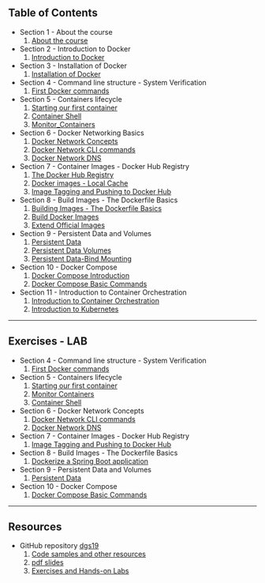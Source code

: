 ## Table of Contents

 - Section 1 - About the course
   1. [About the course](web_D_S01_L01_About_the_course.html)  
 - Section 2 - Introduction to Docker
   1. [Introduction to Docker](web_D_S02_L01_Introduction_to_Docker.html)  
 - Section 3 - Installation of Docker
   1. [Installation of Docker](web_D_S03_L01_Installation_of_Docker.html)  
 - Section 4 - Command line structure - System Verification
   1. [First Docker commands](web_D_S04_L01_First_Docker_commands.html)
 - Section 5 - Containers lifecycle
   1. [Starting our first container](web_D_S05_L01_Starting_our_first_container.html)
   1. [Container Shell](web_D_S05_L02_Container_Shell.html)
   1. [Monitor_Containers](web_D_S05_L03_Monitor_Containers.html)
 - Section 6 - Docker Networking Basics
   1. [Docker Network Concepts](web_D_S06_L01_Docker_Network_Concepts.html)
   1. [Docker Network CLI commands](web_D_S06_L02_Docker_Network_CLI_commands.html)
   1. [Docker Network DNS](web_D_S06_L03_Docker_Network_DNS.html)
 - Section 7 - Container Images - Docker Hub Registry
   1. [The Docker Hub Registry](web_D_S07_L02_The_Docker_Hub_Registry.html)
   1. [Docker images - Local Cache](web_D_S07_L03_Docker_images-Local_Cache.html)
   1. [Image Tagging and Pushing to Docker Hub](web_D_S07_L04_Image_Tagging_and-Pushing_to_Docker_Hub.html)
 - Section 8 - Build Images - The Dockerfile Basics 
   1. [Building Images - The Dockerfile Basics](web_D_S08_L01_Building_Images-The_Dockerfile_Basics.html)
   1. [Build Docker Images](web_D_S08_L02_Build_Docker_Images.html)
   1. [Extend Official Images](web_D_S08_L03_Extend_Official_Images.html)
 - Section 9 - Persistent Data and Volumes
   1. [Persistent Data](web_D_S09_L01_Persistent_Data.html)
   1. [Persistent Data Volumes](web_D_S09_L02_Persistent_Data_Volumes.html)
   1. [Persistent Data-Bind Mounting](web_D_S09_L03_Persistent_Data-Bind_Mounting.html)
 - Section 10 - Docker Compose
   1. [Docker Compose Introduction](web_D_S10_L01_Docker_Compose_Introduction.html)
   1. [Docker Compose Basic Commands](web_D_S10_L02_Docker_Compose_Basic_Commands.html)
 - Section 11 - Introduction to Container Orchestration
   1. [Introduction to Container Orchestration](web_D_S11_L01_Introduction_to_Container_Orchestration.html)
   1. [Introduction to Kubernetes](web_D_S11_L02_Introduction_to_Kubernetes.html)

---

## Exercises - LAB 
 - Section 4 - Command line structure - System Verification  
   1. [First Docker commands](https://github.com/gerassimos/dgs19/blob/master/exercises/D_S4_L1_First_Docker_commands_ex.md)
 - Section 5 - Containers lifecycle  
   1. [Starting our first container](https://github.com/gerassimos/dgs19/blob/master/exercises/D_S5_L1_Starting_our_first_container_lab.md)
   1. [Monitor Containers](https://github.com/gerassimos/dgs19/blob/master/exercises/D_S5_L2_Monitor_Containers_ex.md)
   1. [Container Shell](https://github.com/gerassimos/dgs19/blob/master/exercises/D_S5_L3_Container_Shell_ex.md)
 - Section 6 - Docker Network Concepts   
   1. [Docker Network CLI commands](https://github.com/gerassimos/dgs19/blob/master/exercises/D_S6_L2_Docker_Network_CLI_commands_ex.md)
   1. [Docker Network DNS](https://github.com/gerassimos/dgs19/blob/master/exercises/D_S6_L3_Docker_Network_DNS_lab.md)
 - Section 7 - Container Images - Docker Hub Registry   
   1. [Image Tagging and Pushing to Docker Hub](https://github.com/gerassimos/dgs19/blob/master/exercises/D_S7_L4_Image_Tagging_and-Pushing_to_Docker_Hub_ex.md)
 - Section 8 - Build Images - The Dockerfile Basics   
   1. [Dockerize a Spring Boot application](https://github.com/gerassimos/dgs19/blob/master/exercises/D_S8_L3_Dockerize_a_Spring_Boot_application.md)
 - Section 9 - Persistent Data and Volumes   
   1. [Persistent Data](https://github.com/gerassimos/dgs19/blob/master/exercises/D_S9_L3_Persistent_Data_LAB.md)
 - Section 10 - Docker Compose   
   1. [Docker Compose Basic Commands](https://github.com/gerassimos/dgs19/blob/master/exercises/D_S10_L02_Docker_Compose_Basic_Commands_LAB.md)

---

## Resources  
 - GitHub repository [dgs19](https://github.com/gerassimos/dgs19)
   1. [Code samples and other resources](https://github.com/gerassimos/dgs19/tree/master/resources)
   1. [pdf slides](https://github.com/gerassimos/dgs19/tree/master/pdf)
   1. [Exercises and Hands-on Labs](https://github.com/gerassimos/dgs19/tree/master/exercises)